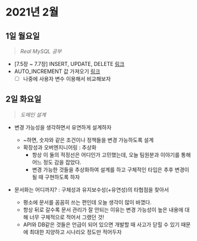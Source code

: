# 2021년 2월
## 1일 월요일
> _Real MySQL 공부_
> 
- [7.5장 ~ 7.7장] INSERT, UPDATE, DELETE
[링크](https://github.com/gazi-gazi/real-mysql/blob/main/7/7.5_7.7/7.5_7.7_jnsorn.md)
- AUTO_INCREMENT 값 가져오기 [링크](https://github.com/gazi-gazi/real-mysql/issues/51)
  - [ ] 나중에 사용자 변수 이용해서 비교해보자

## 2일 화요일
> _도메인 설계_

- 변경 가능성을 생각하면서 유연하게 설계하자
  - ~하면, 숫자와 같은 조건이나 정책들을 변경 가능하도록 설계
  - 확장성과 오버엔지니어링 : 추상화
    - 항상 이 둘의 적정선은 어디인가 고민했는데, 오늘 팀원분과 이야기를 통해 어느 정도 감을 잡았다.
    - 변경 가능한 것들을 추상화하여 설계를 하고 구체적인 타입은 추후 변경이 될 때 구현하도록 하자
  
- 문서화는 어디까지? : 구체성과 유지보수성(+유연성)의 타협점을 찾아서
  - 평소에 문서를 꼼꼼히 쓰는 편인데 오늘 생각이 많이 바꼈다.
  - 항상 뒤로 갈수록 문서 관리가 잘 안되는 이유는 변경 가능성이 높은 내용에 대해 너무 구체적으로 적어서 그랬던 것!
  - API와 DB같은 것들은 언급이 되어 있으면 개발할 때 사고가 닫힐 수 있기 때문에 최대한 지양하고 시나리오 정도만 적어두자
  